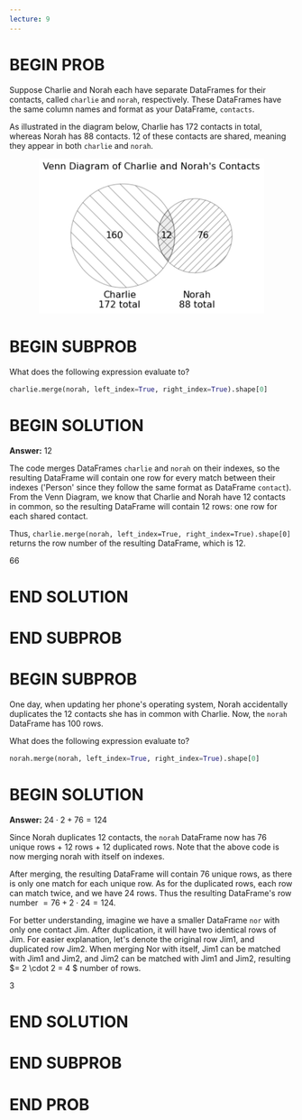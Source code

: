 ```yaml
---
lecture: 9
---
```


# BEGIN PROB

Suppose Charlie and Norah each have separate DataFrames for their
contacts, called `charlie` and `norah`, respectively. These DataFrames
have the same column names and format as your DataFrame, `contacts`.

As illustrated in the diagram below, Charlie has 172 contacts in total,
whereas Norah has 88 contacts. 12 of these contacts are shared, meaning
they appear in both `charlie` and `norah`.

<center><img src="../../assets/images/sp24-midterm/venn_diagram.png" width=400></center>

# BEGIN SUBPROB

What does the following expression evaluate to?

```py
charlie.merge(norah, left_index=True, right_index=True).shape[0]    
```

# BEGIN SOLUTION

**Answer:** $12$

The code merges DataFrames `charlie` and `norah` on their indexes, so the resulting DataFrame will contain one row for every match between their indexes ('Person' since they follow the same format as DataFrame `contact`). From the Venn Diagram, we know that Charlie and Norah have 12 contacts in common, so the resulting DataFrame will contain 12 rows: one row for each shared contact. 

Thus, `charlie.merge(norah, left_index=True, right_index=True).shape[0]` returns the row number of the resulting DataFrame, which is 12.    

<average>66</average>

# END SOLUTION

# END SUBPROB

# BEGIN SUBPROB

One day, when updating her phone's operating system, Norah accidentally
duplicates the 12 contacts she has in common with Charlie. Now, the
`norah` DataFrame has 100 rows.

What does the following expression evaluate to?

```py
norah.merge(norah, left_index=True, right_index=True).shape[0]   
``` 

# BEGIN SOLUTION

**Answer:**  $24 \cdot 2 + 76 = 124$

Since Norah duplicates 12 contacts, the `norah` DataFrame now has 76 unique rows + 12 rows + 12 duplicated rows. Note that the above code is now merging norah with itself on indexes. 

After merging, the resulting DataFrame will contain 76 unique rows, as there is only one match for each unique row. As for the duplicated rows, each row can match twice, and we have 24 rows.  Thus the resulting DataFrame's row number $= 76 + 2 \cdot 24 = 124$. 

For better understanding, imagine we have a smaller DataFrame `nor` with only one contact Jim. After duplication, it will have two identical rows of Jim. For easier explanation, let's denote the original row Jim1, and duplicated row Jim2. When merging Nor with itself, Jim1 can be matched with Jim1 and Jim2, and Jim2 can be matched with Jim1 and Jim2, resulting $= 2 \cdot 2 = 4 $ number of rows. 

<average>3</average>

# END SOLUTION

# END SUBPROB

# END PROB
